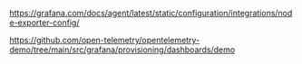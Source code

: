 https://grafana.com/docs/agent/latest/static/configuration/integrations/node-exporter-config/

https://github.com/open-telemetry/opentelemetry-demo/tree/main/src/grafana/provisioning/dashboards/demo